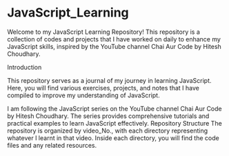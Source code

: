 # JavaScript_Learning

Welcome to my JavaScript Learning Repository! This repository is a collection of codes and projects that I have worked on daily to enhance my JavaScript skills, inspired by the YouTube channel Chai Aur Code by Hitesh Choudhary.

Introduction

This repository serves as a journal of my journey in learning JavaScript. Here, you will find various exercises, projects, and notes that I have compiled to improve my understanding of JavaScript.

I am following the JavaScript series on the YouTube channel Chai Aur Code by Hitesh Choudhary. The series provides comprehensive tutorials and practical examples to learn JavaScript effectively.
Repository Structure
The repository is organized by video_No., with each directory representing whatever I learnt in that video. Inside each directory, you will find the code files and any related resources.

